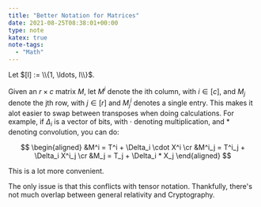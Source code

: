 ```yaml
---
title: "Better Notation for Matrices"
date: 2021-08-25T08:38:01+00:00
type: note
katex: true
note-tags:
  - "Math"
---
```


Let $[l] := \\{1, \ldots, l\\}$.

Given an $r \times c$ matrix $M$, let $M^i$ denote the ith column,
with $i \in [c]$, and $M_j$ denote the jth row, with $j \in [r]$
and $M^i_j$ denotes a single entry. This makes
it alot easier to swap between transposes when doing calculations.
For example, if $\Delta_i$ is a vector of bits, with $\cdot$ denoting
multiplication, and $*$ denoting convolution, you can do:

$$
\begin{aligned}
&M^i = T^i + \Delta_i \cdot X^i \cr
&M^i_j = T^i_j + \Delta_i X^i_j \cr
&M_j = T_j + \Delta_i * X_j
\end{aligned}
$$

This is a lot more convenient.

The only issue is that this conflicts with tensor notation. Thankfully, there's not much overlap between general relativity and Cryptography.
